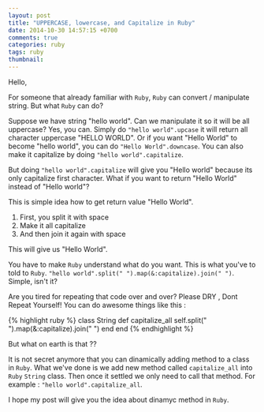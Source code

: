 ```yaml
---
layout: post
title: "UPPERCASE, lowercase, and Capitalize in Ruby"
date: 2014-10-30 14:57:15 +0700
comments: true
categories: ruby
tags: ruby
thumbnail: 
---
```

Hello,

For someone that already familiar with `Ruby`, `Ruby` can convert / manipulate string. But what `Ruby` can do?

Suppose we have string "hello world". Can we manipulate it so it will be all uppercase? Yes, you can. Simply do `"hello world".upcase` it will return all character uppercase "HELLO WORLD". Or if you want "Hello World" to become "hello world", you can do `"Hello World".downcase`. You can also make it capitalize by doing `"hello world".capitalize`.

But doing `"hello world".capitalize` will give you "Hello world" because its only capitalize first character. What if you want to return "Hello World" instead of "Hello world"? 

This is simple idea how to get return value "Hello World". 

1. First, you split it with space
2. Make it all capitalize
3. And then join it again with space

This will give us "Hello World".

You have to make `Ruby` understand what do you want. This is what you've to told to `Ruby`. `"hello world".split(" ").map(&:capitalize).join(" ")`. Simple, isn't it?

Are you tired for repeating that code over and over? Please DRY , Dont Repeat Yourself! You can do awesome things like this :

{% highlight ruby %}
class String
  def capitalize_all
    self.split(" ").map(&:capitalize).join(" ")
  end
end
{% endhighlight %}

But what on earth is that ??

It is not secret anymore that you can dinamically adding method to a class in `Ruby`. What we've done is we add new method called `capitalize_all` into `Ruby` `String` class. Then once it settled we only need to call that method. For example : `"hello world".capitalize_all`.

I hope my post will give you the idea about dinamyc method in `Ruby`.